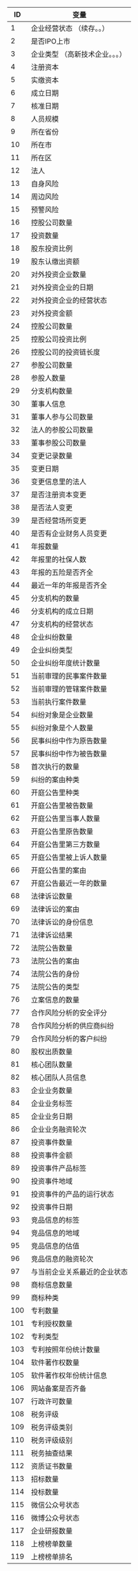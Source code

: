 
 ID | 变量 
--- | --- 
 1  | 企业经营状态 （续存。。）
 2  | 是否IPO上市
 3  | 企业类型 （高新技术企业。。。）
 4  | 注册资本
 5  | 实缴资本
 6  | 成立日期 
 7  | 核准日期
 8  | 人员规模
 9  | 所在省份
 10 | 所在市
 11 | 所在区
 12 | 法人
 13 | 自身风险
 14 | 周边风险
 15 | 预警风险
 16 | 控股公司数量
 17 | 投资数量
 18 | 股东投资比例
 19 | 股东认缴出资额
 20 | 对外投资企业数量
 21 | 对外投资企业的日期
 22 | 对外投资企业的经营状态
 23 | 对外投资金额
 24 | 控股公司数量
 25 | 控股公司投资比例
 26 | 控股公司的投资链长度
 27 | 参股公司数量
 28 | 参股人数量
 29 | 分支机构数量
 30 | 董事人信息
 31 | 董事人参与公司数量
 32 | 法人的参股公司数量
 33 | 董事参股公司数量
 34 | 变更记录数量
 35 | 变更日期
 36 | 变更信息里的法人
 37 | 是否注册资本变更
 38 | 是否法人变更
 39 | 是否经营场所变更
 40 | 是否有企业财务人员变更
 41 | 年报数量
 42 | 年报里的社保人数
 43 | 年报的五险是否齐全
 44 | 最近一年的年报是否齐全
 45 | 分支机构的数量
 46 | 分支机构的成立日期
 47 | 分支机构的经营状态
 48 | 企业纠纷数量
 49 | 企业纠纷类型
 50 | 企业纠纷年度统计数量
 51 | 当前审理的民事案件数量
 52 | 当前审理的管辖案件数量
 53 | 当前执行案件数量
 54 | 纠纷对象是企业数量
 55 | 纠纷对象是个人数量
 56 | 民事纠纷中作为原告数量
 57 | 民事纠纷中作为被告数量
 58 | 首次执行的数量
 59 | 纠纷的案由种类
 60 | 开庭公告里种类
 61 | 开庭公告里被告数量
 62 | 开庭公告里当事人数量
 63 | 开庭公告里原告数量
 64 | 开庭公告里第三方数量
 65 | 开庭公告里被上诉人数量
 66 | 开庭公告里的案由
 67 | 开庭公告最近一年的数量
 68 | 法律诉讼数量
 69 | 法律诉讼的案由
 70 | 法律诉讼的身份信息
 71 | 法律诉讼结果
 72 | 法院公告数量
 73 | 法院公告的案由
 74 | 法院公告的身份
 75 | 法院公告的类型
 76 | 立案信息的数量
 77 | 合作风险分析的安全评分
 78 | 合作风险分析的供应商纠纷
 79 | 合作风险分析的客户纠纷
 80 | 股权出质数量
 81 | 核心团队数量
 82 | 核心团队人员信息
 83 | 企业业务数量
 84 | 企业业务标签
 85 | 企业业务日期
 86 | 企业业务融资轮次
 87 | 投资事件数量
 88 | 投资事件金额
 89 | 投资事件产品标签
 90 | 投资事件地域
 91 | 投资事件的产品的运行状态
 92 | 投资事件日期
 93 | 竞品信息的标签
 94 | 竞品信息的地域
 95 | 竞品信息的估值
 96 | 竞品信息的融资轮次
 97 | 与当前企业关系最近的企业状态
 98 | 商标信息数量
 99 | 商标种类
 100| 专利数量
 101| 专利授权数量
 102| 专利类型
 103| 专利按照年份统计数量
 104| 软件著作权数量
 105| 软件著作权年份统计信息
 106| 网站备案是否齐备
 107| 行政许可数量
 108| 税务评级
 109| 税务评级类别
 110| 税务评级级别
 111| 税务抽查结果
 112| 资质证书数量
 113| 招标数量
 114| 投标数量
 115| 微信公众号状态
 116| 微博公众号状态
 117| 企业研报数量
 118| 上榜榜单数量
 119| 上榜榜单排名

 
 
 
 
 
 
 
 
